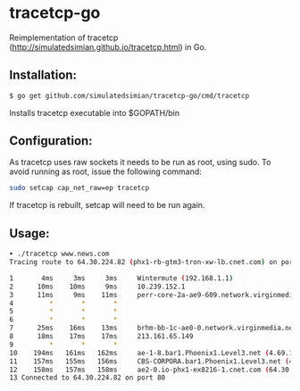 # tracetcp-go
Reimplementation of tracetcp (http://simulatedsimian.github.io/tracetcp.html) in Go.

## Installation:
```bash
$ go get github.com/simulatedsimian/tracetcp-go/cmd/tracetcp
```
Installs tracetcp executable into $GOPATH/bin


## Configuration:
As tracetcp uses raw sockets it needs to be run as root, using sudo. 
To avoid running as root, issue the following command: 

```bash
sudo setcap cap_net_raw=ep tracetcp 
```

If tracetcp is rebuilt, setcap will need to be run again. 

## Usage:
```bash
➤ ./tracetcp www.news.com
Tracing route to 64.30.224.82 (phx1-rb-gtm3-tron-xw-lb.cnet.com) on port 80 over a maximum of 30 hops:

1       4ms     3ms     3ms     Wintermute (192.168.1.1)
2      10ms    10ms     9ms     10.239.152.1
3      11ms     9ms    11ms     perr-core-2a-ae9-609.network.virginmedia.net (62.252.175.129)
4         *       *       *
5         *       *       *
6         *       *       *
7      25ms    16ms    13ms     brhm-bb-1c-ae0-0.network.virginmedia.net (62.254.42.110)
8      18ms    17ms    17ms     213.161.65.149
9         *       *       *
10    194ms   161ms   162ms     ae-1-8.bar1.Phoenix1.Level3.net (4.69.133.29)
11    157ms   155ms   156ms     CBS-CORPORA.bar1.Phoenix1.Level3.net (4.53.106.166)
12    158ms   157ms   158ms     ae2-0.io-phx1-ex8216-1.cnet.com (64.30.227.54)
13 Connected to 64.30.224.82 on port 80
```



